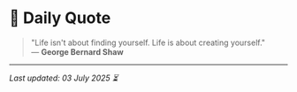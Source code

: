 # 📜 Daily Quote

> "Life isn't about finding yourself. Life is about creating yourself."  
> — **George Bernard Shaw**

---

_Last updated: 03 July 2025 ⏳_
